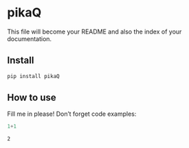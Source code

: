 pikaQ
================

<!-- WARNING: THIS FILE WAS AUTOGENERATED! DO NOT EDIT! -->

This file will become your README and also the index of your
documentation.

## Install

``` sh
pip install pikaQ
```

## How to use

Fill me in please! Don’t forget code examples:

``` python
1+1
```

    2
